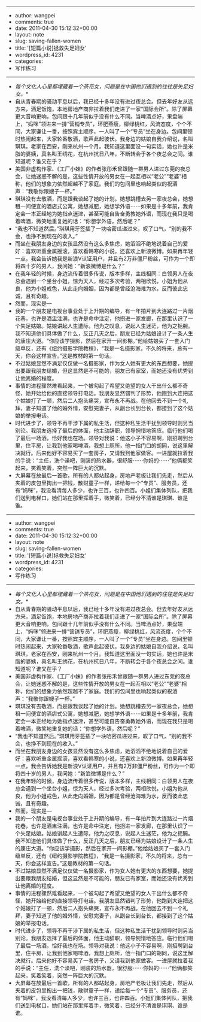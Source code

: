 - --
- author: wangpei
- comments: true
- date: 2011-04-30 15:12:32+00:00
- layout: note
- slug: saving-fallen-women
- title: '[短篇小说]拯救失足妇女'
- wordpress_id: 4231
- categories:
- 写作练习
- --
- *每个文化人心里都埋藏着一个茶花女，问题是在中国他们遇到的往往是失足妇女。**
- 自从青春期的骚动平息以后，我已经十多年没有进过夜总会。但去年好友从远方来，酒足饭饱，本地房地产商非拉着我们走进了一家“国际会所”。除了屏幕更大音响更响，包间跟十几年前似乎没有什么不同。当啤酒点好，果盘端上，“妈咪”领进来一排“营销专员”，环肥燕瘦，柳绿桃红，风流态度，个个不同，大家谦让一番，按照宾主顺序，一人叫了一个“专员”坐在身边。包间里顿时热闹起来，大家轮番敬酒，歌声此起彼伏。我身边的姑娘自我介绍说，名叫琪琪，老家在西安，刚来杭州一个月。我知道这里面没一句实话，她也许是米脂的婆姨，真名叫王绣花，在杭州抗日八年，不断转会于各个夜总会之间。谁知道呢？谁又在乎？
- 美国非虚构作家、《工厂小妹》的作者张彤禾曾跟随一群男人进过东莞的夜总会，让她迷惑不解的是，这些性情开放的男女在一起互相以“老公”“老婆”相称，他们的想象力依然超越不了家庭。我们的包间里也响起类似的祝酒声：“我敬你跟嫂子一杯。”
- 琪琪没有去敬酒，而是跟我谈起了她的计划。她想跳槽去另一家夜总会，她想租一间便宜的酒店式公寓，她想减肥，她想学外语⋯⋯如果是十多年前，我肯定会一本正经地为她指点迷津，甚至可能自告奋勇教她外语，而现在我只是喝着啤酒，微笑地重复她的话：“你想学外语，然后呢？”
- “我也不知道然后。”琪琪用牙签插了一块哈密瓜递过来，叹了口气，“别的我不会，也挣不到现在的收入。”
- 而坐在我朋友身边的女孩显然没有这么多焦虑，她滔滔不绝地说着自己的爱好：喜欢听重金属摇滚，喜欢看韩寒的小说，还喜欢上新浪微博。如果再年轻一点，我会告诉她我是新浪V认证用户，并且有2万非僵尸粉丝，可作为一个即将四十岁的男人，我问她：“新浪微博是什么？”
- 在我年轻的时候，身边流传着很多传说，版本多样，主线相同：白领男人在夜总会遇到一个坐台小姐，惊为天人，经过多次考验，两相欣悦，小姐为他从良，他为小姐戒色，从此走向婚姻，因为都是曾经沧海难为水，反而彼此忠诚，且有奇趣。
- 然而，现实是—
- 我的一个朋友是电视台事业处于上升期的编导，有一年拍片到大连路过一片烟花巷，也许是酒盅注满，也许是命中注定，他拐进一家发廊，在那里认识了一个失足姑娘。姑娘讲起人生遭际，他为之叹息，说起人生迷茫，他为之扼腕。我不知道他们具体做了什么，反正几天之后，朋友已经为姑娘设计了一条人生的康庄大道。“你应该学摄影，然后在家开一间影棚。”他给姑娘买了一套入门级单反，还有《纽约摄影学院教程》，“我是一名摄影家，不久的将来，总有一天，你会这样宣告。”这是教材的第一句话。
- 不过姑娘显然不满足仅仅做一名摄影家，作为女人她有更大的东西想要，她提出要跟我朋友结婚，但这显然是不可能的，朋友已有家室，而她还没有优秀到让他离婚的程度。
- 事情的进程骤然难看起来，一个被勾起了希望又绝望的女人干出什么都不奇怪，她开始给他的直接领导打电话。我朋友显然错判了形势，他跑到大连把这个姑娘打了一顿，然后二人抱头痛哭，宣布永不再战。在他回去不到一个礼拜，妻子知道了他的婚外情，安慰完妻子，从副台长到台长，都接到了这个姑娘的举报电话。
- 时代进步了，领导不再干涉下属的私生活，但这种私生活干扰到领导时则另当别论。我朋友选择了最后的体面，他主动辞职，领导惋惜地答应。临行他们喝了最后一场酒，恰好我也在场。领导对我说：他这小子不容易啊，刚招聘到台里，住平房，让我到他家喝啤酒，我想上厕所，他一指门口的胡同，说这里解决就行。后来他好不容易买了一套房子，又请我到他家做客。一进屋就拉着我的手说：“主任，洗个澡吧，刚装的热水器，很舒服⋯⋯你妈的⋯⋯”他俩都笑起来，笑着笑着，突然一阵巨大的沉默。
- 大屏幕在放最后一首歌，所有的人都站起身，房地产老板让我们先走，然后从夹着的皮包里掏出一把钱，散财童子一样，递给每一个“专员”、服务员，还有“妈咪”，我没看清每人多少，也许三百，也许四百。小姐们集体列队，把我们送到电梯口，她们站在那里挥着手，微笑着，已经分不清谁是琪琪、谁是谁。
- --
- author: wangpei
- comments: true
- date: 2011-04-30 15:12:32+00:00
- layout: note
- slug: saving-fallen-women
- title: '[短篇小说]拯救失足妇女'
- wordpress_id: 4231
- categories:
- 写作练习
- --
- *每个文化人心里都埋藏着一个茶花女，问题是在中国他们遇到的往往是失足妇女。**
- 自从青春期的骚动平息以后，我已经十多年没有进过夜总会。但去年好友从远方来，酒足饭饱，本地房地产商非拉着我们走进了一家“国际会所”。除了屏幕更大音响更响，包间跟十几年前似乎没有什么不同。当啤酒点好，果盘端上，“妈咪”领进来一排“营销专员”，环肥燕瘦，柳绿桃红，风流态度，个个不同，大家谦让一番，按照宾主顺序，一人叫了一个“专员”坐在身边。包间里顿时热闹起来，大家轮番敬酒，歌声此起彼伏。我身边的姑娘自我介绍说，名叫琪琪，老家在西安，刚来杭州一个月。我知道这里面没一句实话，她也许是米脂的婆姨，真名叫王绣花，在杭州抗日八年，不断转会于各个夜总会之间。谁知道呢？谁又在乎？
- 美国非虚构作家、《工厂小妹》的作者张彤禾曾跟随一群男人进过东莞的夜总会，让她迷惑不解的是，这些性情开放的男女在一起互相以“老公”“老婆”相称，他们的想象力依然超越不了家庭。我们的包间里也响起类似的祝酒声：“我敬你跟嫂子一杯。”
- 琪琪没有去敬酒，而是跟我谈起了她的计划。她想跳槽去另一家夜总会，她想租一间便宜的酒店式公寓，她想减肥，她想学外语⋯⋯如果是十多年前，我肯定会一本正经地为她指点迷津，甚至可能自告奋勇教她外语，而现在我只是喝着啤酒，微笑地重复她的话：“你想学外语，然后呢？”
- “我也不知道然后。”琪琪用牙签插了一块哈密瓜递过来，叹了口气，“别的我不会，也挣不到现在的收入。”
- 而坐在我朋友身边的女孩显然没有这么多焦虑，她滔滔不绝地说着自己的爱好：喜欢听重金属摇滚，喜欢看韩寒的小说，还喜欢上新浪微博。如果再年轻一点，我会告诉她我是新浪V认证用户，并且有2万非僵尸粉丝，可作为一个即将四十岁的男人，我问她：“新浪微博是什么？”
- 在我年轻的时候，身边流传着很多传说，版本多样，主线相同：白领男人在夜总会遇到一个坐台小姐，惊为天人，经过多次考验，两相欣悦，小姐为他从良，他为小姐戒色，从此走向婚姻，因为都是曾经沧海难为水，反而彼此忠诚，且有奇趣。
- 然而，现实是—
- 我的一个朋友是电视台事业处于上升期的编导，有一年拍片到大连路过一片烟花巷，也许是酒盅注满，也许是命中注定，他拐进一家发廊，在那里认识了一个失足姑娘。姑娘讲起人生遭际，他为之叹息，说起人生迷茫，他为之扼腕。我不知道他们具体做了什么，反正几天之后，朋友已经为姑娘设计了一条人生的康庄大道。“你应该学摄影，然后在家开一间影棚。”他给姑娘买了一套入门级单反，还有《纽约摄影学院教程》，“我是一名摄影家，不久的将来，总有一天，你会这样宣告。”这是教材的第一句话。
- 不过姑娘显然不满足仅仅做一名摄影家，作为女人她有更大的东西想要，她提出要跟我朋友结婚，但这显然是不可能的，朋友已有家室，而她还没有优秀到让他离婚的程度。
- 事情的进程骤然难看起来，一个被勾起了希望又绝望的女人干出什么都不奇怪，她开始给他的直接领导打电话。我朋友显然错判了形势，他跑到大连把这个姑娘打了一顿，然后二人抱头痛哭，宣布永不再战。在他回去不到一个礼拜，妻子知道了他的婚外情，安慰完妻子，从副台长到台长，都接到了这个姑娘的举报电话。
- 时代进步了，领导不再干涉下属的私生活，但这种私生活干扰到领导时则另当别论。我朋友选择了最后的体面，他主动辞职，领导惋惜地答应。临行他们喝了最后一场酒，恰好我也在场。领导对我说：他这小子不容易啊，刚招聘到台里，住平房，让我到他家喝啤酒，我想上厕所，他一指门口的胡同，说这里解决就行。后来他好不容易买了一套房子，又请我到他家做客。一进屋就拉着我的手说：“主任，洗个澡吧，刚装的热水器，很舒服⋯⋯你妈的⋯⋯”他俩都笑起来，笑着笑着，突然一阵巨大的沉默。
- 大屏幕在放最后一首歌，所有的人都站起身，房地产老板让我们先走，然后从夹着的皮包里掏出一把钱，散财童子一样，递给每一个“专员”、服务员，还有“妈咪”，我没看清每人多少，也许三百，也许四百。小姐们集体列队，把我们送到电梯口，她们站在那里挥着手，微笑着，已经分不清谁是琪琪、谁是谁。
